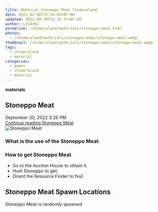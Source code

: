 ```yaml
---
title: Material Stoneppo Meat Chimeraland
date: 2022-01-08T15:56:03+07:00
updated: 2022-09-30T15:26:37+07:00
author: L3n4r0x
permalink: /chimeraland/materials/stoneppo-meat.html
photos:
  - /chimeraland/materials/stoneppo-meat/stoneppo-meat.webp
thumbnail: /chimeraland/materials/stoneppo-meat/stoneppo-meat.webp
tags:
  - chimeraland
  - material
categories:
  - games
  - chimeraland
  - material
---
```


<link
  rel="stylesheet"
  href="https://rawcdn.githack.com/dimaslanjaka/Web-Manajemen/870a349/css/bootstrap-5-3-0-alpha3-wrapper.css"
/>
<section id="bootstrap-wrapper">
  <div data-bs-theme="dark">
    <div
      class="row g-0 border rounded overflow-hidden flex-md-row mb-4 shadow-sm position-relative bg-dark text-light"
    >
      <div class="col p-4 d-flex flex-column position-static">
        <strong class="d-inline-block mb-2 text-success">materials</strong>
        <h2 class="mb-0">Stoneppo Meat</h2>
        <div class="mb-1 text-muted">September 30, 2022 3:26 PM</div>
        <a
          href="/chimeraland/materials/stoneppo-meat.html"
          class="stretched-link d-none text-primary"
          >Continue reading Stoneppo Meat</a
        >
      </div>
      <div class="col-auto d-none d-md-block d-lg-block">
        <img
          src="https://www.webmanajemen.com/chimeraland/materials/stoneppo-meat/stoneppo-meat.webp"
          alt="Stoneppo Meat"
        />
      </div>
    </div>
    <div class="row">
      <div class="col-lg-6 col-12 mb-2">
        <div class="card">
          <div class="card-body">
            <h3 class="card-title">What is the use of the Stoneppo Meat</h3>
            <div class="card-text"><ul></ul></div>
          </div>
        </div>
      </div>
      <div class="col-lg-6 col-12 mb-2">
        <div class="card">
          <div class="card-body">
            <h3 class="card-title">How to get Stoneppo Meat</h3>
            <div class="card-text">
              <ul>
                <li>Go to the Auction House to obtain it.</li>
                <li>Hunt Stoneppo to get.</li>
                <li>Orient the Resource Finder to find.</li>
              </ul>
            </div>
          </div>
        </div>
      </div>
      <div class="col-12 mb-2">
        <h2>Stoneppo Meat Spawn Locations</h2>
        <p>Stoneppo Meat is randomly spawned</p>
      </div>
    </div>
  </div>
</section>